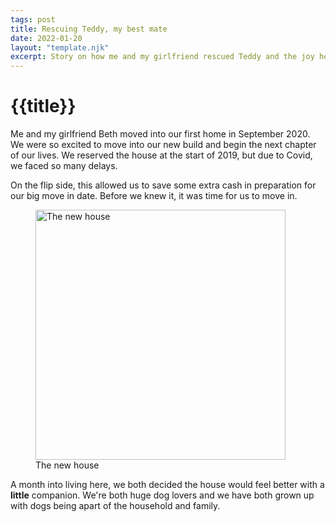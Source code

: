 ```yaml
---
tags: post
title: Rescuing Teddy, my best mate
date: 2022-01-20
layout: "template.njk"
excerpt: Story on how me and my girlfriend rescued Teddy and the joy he's brought into our life since.
---
```


# {{title}}

Me and my girlfriend Beth moved into our first home in September 2020. We were so excited to move into our new build and begin the next chapter of our lives. We reserved the house at the start of 2019, but due to Covid, we faced so many delays.

On the flip side, this allowed us to save some extra cash in preparation for our big move in date. Before we knew it, it was time for us to move in.

<figure class="text-center">
        <img src="../img/house.jpg" width="400" height="400" alt="The new house" class="mx-auto">
        <figcaption class="text-xs italic">The new house</figcaption>
</figure>

A month into living here, we both decided the house would feel better with a **little** companion. We're both huge dog lovers and we have both grown up with dogs being apart of the household and family.
